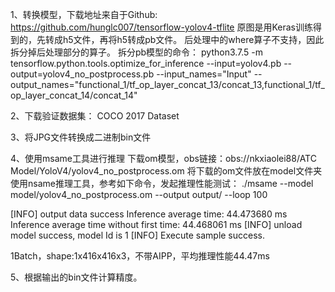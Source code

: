 1、转换模型，下载地址来自于Github:
https://github.com/hunglc007/tensorflow-yolov4-tflite
原图是用Keras训练得到的，先转成h5文件，再将h5转成pb文件。
后处理中的where算子不支持，因此拆分掉后处理部分的算子。
拆分pb模型的命令：
python3.7.5 -m tensorflow.python.tools.optimize_for_inference --input=yolov4.pb --output=yolov4_no_postprocess.pb --input_names="Input" --output_names="functional_1/tf_op_layer_concat_13/concat_13,functional_1/tf_op_layer_concat_14/concat_14"

2、下载验证数据集： COCO 2017 Dataset

3、将JPG文件转换成二进制bin文件

4、使用msame工具进行推理
下载om模型，obs链接：obs://nkxiaolei88/ATC Model/YoloV4/yolov4_no_postprocess.om 
将下载的om文件放在model文件夹 使用nsame推理工具，参考如下命令，发起推理性能测试： 
./msame --model model/yolov4_no_postprocess.om --output output/ --loop 100 

[INFO] output data success
Inference average time: 44.473680 ms
Inference average time without first time: 44.468061 ms
[INFO] unload model success, model Id is 1
[INFO] Execute sample success.

1Batch，shape:1x416x416x3，不带AIPP，平均推理性能44.47ms

5、根据输出的bin文件计算精度。